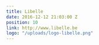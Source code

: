 ```yaml
---
title: Libelle
date: 2016-12-12 21:03:00 Z
position: 10
link: http://www.libelle.be
logo: "/uploads/logo-libelle.png"
---
```


